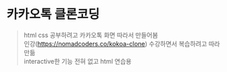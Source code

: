 # 카카오톡 클론코딩
>  html css 공부하려고 카카오톡 화면 따라서 만들어봄   
>  인강(https://nomadcoders.co/kokoa-clone) 수강하면서 복습하려고 따라 만듦    
>  interactive한 기능 전혀 없고 html 연습용   
